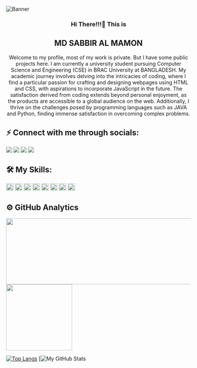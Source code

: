![Banner](https://raw.githubusercontent.com/mdsabbiralmamon/my-git-stats/main/images/banner.png)

<div align="center">

### Hi There!!!👋 This is
## MD SABBIR AL MAMON
Welcome to my profile, most of my work is private. But I have some public projects here.
I am currently a university student pursuing Computer Science and Engineering (CSE) in BRAC University at BANGLADESH. My academic journey involves delving into the intricacies of coding, where I find a particular passion for crafting and designing webpages using HTML and CSS, with aspirations to incorporate JavaScript in the future. The satisfaction derived from coding extends beyond personal enjoyment, as the products are accessible to a global audience on the web. Additionally, I thrive on the challenges posed by programming languages such as JAVA and Python, finding immense satisfaction in overcoming complex problems.

</div>

## ⚡    Connect with me through socials:

  [![](https://img.shields.io/badge/-Md_Sabbir_Al_Mamon-darkblue?logo=linkedin&style=plastic)](https://www.linkedin.com/in/mdsabbiralmamon/)
  [![](https://img.shields.io/badge/-Md_Sabbir_Al_Mamon-blue?logo=facebook&style=plastic)](https://www.facebook.com/mdsabb1ralmamon/)
  [![](https://img.shields.io/badge/-Md_Sabbir_Al_Mamon-black?logo=x&style=plastic)](https://twitter.com/mdsabbiralmamon)
  [![](https://img.shields.io/badge/-Tetra_SAM-2c2f33?logo=discord&style=plastic)](https://discordapp.com/users/634075473462296595)


## 🛠️    My Skills:

<code><img height="20" src="https://raw.githubusercontent.com/mdsabbiralmamon/my-git-stats/main/images/after-effects.png"></code>
<code><img height="20" src="https://raw.githubusercontent.com/mdsabbiralmamon/my-git-stats/main/images/css-3.png"></code>
<code><img height="20" src="https://raw.githubusercontent.com/mdsabbiralmamon/my-git-stats/main/images/html-5.png"></code>
<code><img height="20" src="https://raw.githubusercontent.com/mdsabbiralmamon/my-git-stats/main/images/illustrator.png"></code>
<code><img height="20" src="https://raw.githubusercontent.com/mdsabbiralmamon/my-git-stats/main/images/java.png"></code>
<code><img height="20" src="https://raw.githubusercontent.com/mdsabbiralmamon/my-git-stats/main/images/photoshop.png"></code>
<code><img height="20" src="https://raw.githubusercontent.com/mdsabbiralmamon/my-git-stats/main/images/premiere-pro.png"></code>
<code><img height="20" src="https://raw.githubusercontent.com/mdsabbiralmamon/my-git-stats/main/images/python.png"></code>

## ⚙️    GitHub Analytics

<a href="https://github.com/mdsabbiralmamon">
  <img height="180em" width="1000vh" src="https://github-readme-stats-eight-theta.vercel.app/api?username=mdsabbiralmamon&show_icons=true&theme=vue-dark&include_all_commits=true&count_private=true" />
  <img height="180em" width="full-width" src="https://github-readme-stats-eight-theta.vercel.app/api/top-langs/?username=mdsabbiralmamon&layout=compact&exclude_lang=java+r&theme=vue-dark" />

[![Top Langs](https://github-readme-stats.vercel.app/api/top-langs/?username=mdsabbiralmamon&theme=onedark)](https://github.com/mdsabbiralmamon/my-git-stats)
[![My GitHub Stats](https://github-readme-stats.vercel.app/api?username=mdsabbiralmamon&hide=["issues"]&show_icons=true)
